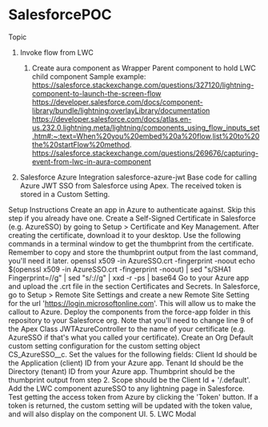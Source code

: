 # SalesforcePOC
Topic
1. Invoke flow from LWC 
      1. Create aura component as Wrapper Parent component to hold LWC child component 
      Sample example: https://salesforce.stackexchange.com/questions/327120/lightning-component-to-launch-the-screen-flow
      https://developer.salesforce.com/docs/component-library/bundle/lightning:overlayLibrary/documentation
      https://developer.salesforce.com/docs/atlas.en-us.232.0.lightning.meta/lightning/components_using_flow_inputs_set.htm#:~:text=When%20you%20embed%20a%20flow,list%20to%20the%20startFlow%20method.
      https://salesforce.stackexchange.com/questions/269676/capturing-event-from-lwc-in-aura-component
      
      
3. Salesforce Azure Integration
salesforce-azure-jwt
Base code for calling Azure JWT SSO from Salesforce using Apex. The received token is stored in a Custom Setting.

Setup Instructions
Create an app in Azure to authenticate against. Skip this step if you already have one.
Create a Self-Signed Certificate in Salesforce (e.g. AzureSSO) by going to Setup > Certificate and Key Management.
After creating the certificate, download it to your desktop. Use the following commands in a terminal window to get the thumbprint from the certificate. Remember to copy and store the thumbprint output from the last command, you'll need it later.
openssl x509 -in AzureSSO.crt -fingerprint -noout
echo $(openssl x509 -in AzureSSO.crt -fingerprint -noout) | sed "s/SHA1 Fingerprint=//g" | sed "s/://g" | xxd -r -ps | base64
Go to your Azure app and upload the .crt file in the section Certificates and Secrets.
In Salesforce, go to Setup > Remote Site Settings and create a new Remote Site Setting for the url 'https://login.microsoftonline.com'. This will allow us to make the callout to Azure.
Deploy the components from the force-app folder in this repository to your Salesforce org.
Note that you'll need to change line 9 of the Apex Class JWTAzureController to the name of your certificate (e.g. AzureSSO if that's what you called your certificate).
Create an Org Default custom setting configuration for the custom setting object CS_AzureSSO__c. Set the values for the following fields:
Client Id should be the Application (client) ID from your Azure app.
Tenant Id should be the Directory (tenant) ID from your Azure app.
Thumbprint should be the thumbprint output from step 2.
Scope should be the Client Id + '/.default'.
Add the LWC component azureSSO to any lightning page in Salesforce.
Test getting the access token from Azure by clicking the 'Token' button. If a token is returned, the custom setting will be updated with the token value, and will also display on the component UI.
5. LWC Modal
